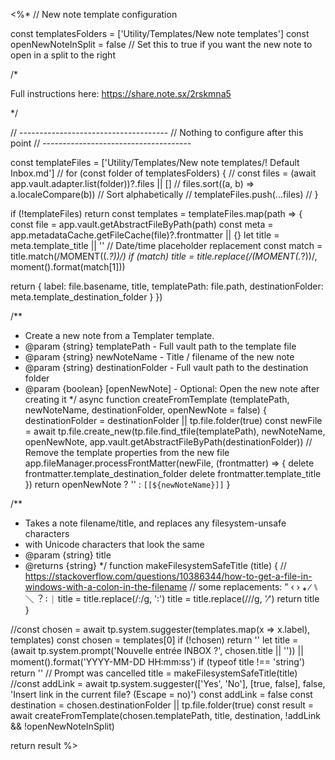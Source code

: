 <%*
// New note template configuration

const templatesFolders = ['Utility/Templates/New note templates']
const openNewNoteInSplit = false // Set this to true if you want the new note to open in a split to the right

/*

Full instructions here: https://share.note.sx/2rskmna5

*/

// -------------------------------------
// Nothing to configure after this point
// -------------------------------------

const templateFiles = ['Utility/Templates/New note templates/! Default Inbox.md']
// for (const folder of templatesFolders) {
//   const files = (await app.vault.adapter.list(folder))?.files || []
//   files.sort((a, b) => a.localeCompare(b)) // Sort alphabetically
//   templateFiles.push(...files)
// }

if (!templateFiles) return
const templates = templateFiles.map(path => {
  const file = app.vault.getAbstractFileByPath(path)
  const meta = app.metadataCache.getFileCache(file)?.frontmatter || {}
  let title = meta.template_title || ''
  // Date/time placeholder replacement
  const match = title.match(/MOMENT\((.*?)\)/)
  if (match) title = title.replace(/(MOMENT\(.*?\))/, moment().format(match[1]))

  return {
    label: file.basename,
    title,
    templatePath: file.path,
    destinationFolder: meta.template_destination_folder
  }
})

/**
 * Create a new note from a Templater template.
 * @param {string} templatePath - Full vault path to the template file
 * @param {string} newNoteName - Title / filename of the new note
 * @param {string} destinationFolder - Full vault path to the destination folder
 * @param {boolean} [openNewNote] - Optional: Open the new note after creating it
 */
async function createFromTemplate (templatePath, newNoteName, destinationFolder, openNewNote = false) {
  destinationFolder = destinationFolder || tp.file.folder(true)
  const newFile = await tp.file.create_new(tp.file.find_tfile(templatePath), newNoteName, openNewNote, app.vault.getAbstractFileByPath(destinationFolder))
  // Remove the template properties from the new file
  app.fileManager.processFrontMatter(newFile, (frontmatter) => {
    delete frontmatter.template_destination_folder
    delete frontmatter.template_title
  })
  return openNewNote ? '' : `[[${newNoteName}]]`
}

/**
   * Takes a note filename/title, and replaces any filesystem-unsafe characters
   * with Unicode characters that look the same
   * @param {string} title 
   * @returns {string}
   */
function makeFilesystemSafeTitle (title) {
  // https://stackoverflow.com/questions/10386344/how-to-get-a-file-in-windows-with-a-colon-in-the-filename
  // some replacements: ” ‹ › ⁎ ∕ ⑊ ＼︖ ꞉ ⏐
  title = title.replace(/:/g, '꞉')
  title = title.replace(/\//g, '∕')
  return title
}

//const chosen = await tp.system.suggester(templates.map(x => x.label), templates)
const chosen = templates[0]
if (!chosen) return ''
let title = (await tp.system.prompt('Nouvelle entrée INBOX ?', chosen.title || '')) || moment().format('YYYY-MM-DD HH꞉mm꞉ss')
if (typeof title !== 'string') return '' // Prompt was cancelled
title = makeFilesystemSafeTitle(title)
//const addLink = await tp.system.suggester(['Yes', 'No'], [true, false], false, 'Insert link in the current file? (Escape = no)')
const addLink =  false 
const destination = chosen.destinationFolder || tp.file.folder(true)
const result = await createFromTemplate(chosen.templatePath, title, destination, !addLink && !openNewNoteInSplit)



return result
%>
